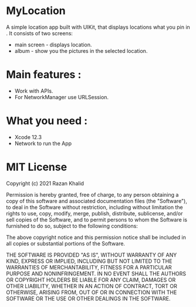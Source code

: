 # MyLocation
A simple location app built with UIKit, that displays locations what you pin in . It consists of two screens:
- main screen - displays location.
- album - show you the pictures in the selected location.

# Main features :
- Work with APIs.
- For NetworkManager use URLSession.

# What you need :
- Xcode 12.3 
- Network to run the App


# MIT License

Copyright (c) 2021 Razan Khalid

Permission is hereby granted, free of charge, to any person obtaining a copy
of this software and associated documentation files (the "Software"), to deal
in the Software without restriction, including without limitation the rights
to use, copy, modify, merge, publish, distribute, sublicense, and/or sell
copies of the Software, and to permit persons to whom the Software is
furnished to do so, subject to the following conditions:

The above copyright notice and this permission notice shall be included in all
copies or substantial portions of the Software.

THE SOFTWARE IS PROVIDED "AS IS", WITHOUT WARRANTY OF ANY KIND, EXPRESS OR
IMPLIED, INCLUDING BUT NOT LIMITED TO THE WARRANTIES OF MERCHANTABILITY,
FITNESS FOR A PARTICULAR PURPOSE AND NONINFRINGEMENT. IN NO EVENT SHALL THE
AUTHORS OR COPYRIGHT HOLDERS BE LIABLE FOR ANY CLAIM, DAMAGES OR OTHER
LIABILITY, WHETHER IN AN ACTION OF CONTRACT, TORT OR OTHERWISE, ARISING FROM,
OUT OF OR IN CONNECTION WITH THE SOFTWARE OR THE USE OR OTHER DEALINGS IN THE
SOFTWARE.
